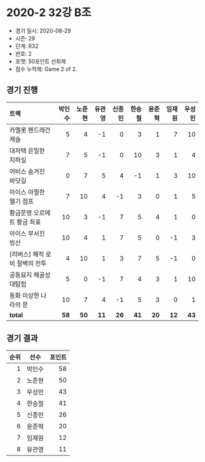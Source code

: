 # 2020-2 32강 B조

- 경기 일시: 2020-08-29
- 시즌: 29
- 단계: R32
- 번호: 2
- 포맷: 50포인트 선취제
- 점수 누적제: Game 2 of 2.





## 경기 진행

| 트랙 | 박인수 | 노준현 | 유관영 | 신종민 | 한승철 | 윤준혁 | 임재원 | 우성민 |
|:---|---:|---:|---:|---:|---:|---:|---:|---:|
| 카멜롯 펜드래건 캐슬 | 5 | 4 | -1 | 0 | 3 | 1 | 7 | 10 |
| 대저택 은밀한 지하실 | 7 | 5 | -1 | 0 | 10 | 3 | 1 | 4 |
| 어비스 숨겨진 바닷길 | 0 | 7 | 5 | 4 | -1 | 1 | 3 | 10 |
| 아이스 아찔한 헬기 점프 | 7 | 10 | 4 | -1 | 3 | 0 | 1 | 5 |
| 황금문명 오르에트 황금 좌표 | 10 | 3 | -1 | 7 | 5 | 4 | 1 | 0 |
| 아이스 부서진 빙산 | 10 | 4 | 1 | 7 | 5 | 0 | -1 | 3 |
| [리버스] 해적 로비 절벽의 전투 | 4 | 10 | 1 | 3 | 7 | 5 | -1 | 0 |
| 공동묘지 해골성 대탐험 | 5 | 0 | -1 | 7 | 4 | 3 | 1 | 10 |
| 동화 이상한 나라의 문 | 10 | 7 | 4 | -1 | 5 | 3 | 0 | 1 |
| __total__ | __58__ | __50__ | __11__ | __26__ | __41__ | __20__ | __12__ | __43__ |




## 경기 결과

| 순위 | 선수 | 포인트 |
|---:|:---:|---:|
| 1 | 박인수 | 58 |
| 2 | 노준현 | 50 |
| 3 | 우성민 | 43 |
| 4 | 한승철 | 41 |
| 5 | 신종민 | 26 |
| 6 | 윤준혁 | 20 |
| 7 | 임재원 | 12 |
| 8 | 유관영 | 11 |

